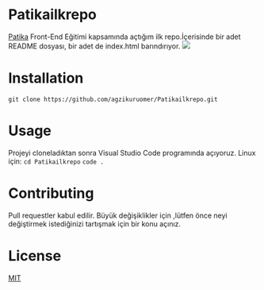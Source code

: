 # Patikailkrepo
[Patika](www.patika.dev) Front-End Eğitimi kapsamında açtığım ilk repo.İçerisinde bir adet README dosyası, bir adet de index.html barındırıyor.
![](C:\Users\agzik\Patikailkrepo\ilkrepodeneme.jpg)
# Installation
```git clone https://github.com/agzikuruomer/Patikailkrepo.git```
# Usage
Projeyi cloneladıktan sonra Visual Studio Code programında açıyoruz.
Linux için:
```cd Patikailkrepo```
```code .```
# Contributing
Pull requestler kabul edilir. Büyük değişiklikler için ,lütfen önce neyi değiştirmek istediğinizi tartışmak için bir konu açınız.
# License
[MIT](https://choosealicense.com/licenses/mit/)
